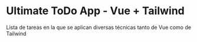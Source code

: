 # Ultimate ToDo App - Vue + Tailwind

Lista de tareas en la que se aplican diversas técnicas tanto de Vue como de Tailwind
